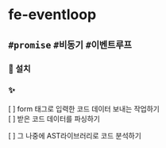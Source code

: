 # fe-eventloop

## `#promise` `#비동기` `#이벤트루프`

### 🔧 설치

### ✨

[ ] form 태그로 입력한 코드 데이터 보내는 작업하기  
[ ] 받은 코드 데이터를 파싱하기

[ ] 그 나중에 AST라이브러리로 코드 분석하기
